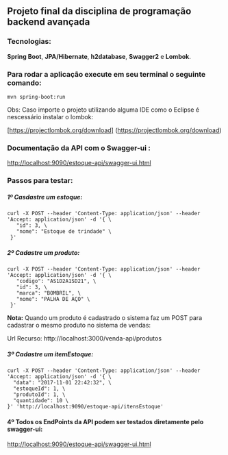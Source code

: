 ## Projeto final da disciplina de programação backend avançada

### Tecnologias:

**Spring Boot**, **JPA/Hibernate**, **h2database**, **Swagger2** e **Lombok**.

### Para rodar a aplicação execute em seu terminal o seguinte comando:

`mvn spring-boot:run`

Obs: Caso importe o projeto utilizando alguma IDE como o Eclipse é nescessário instalar o lombok:

[https://projectlombok.org/download] (https://projectlombok.org/download)

### Documentação da API com o Swagger-ui :

[http://localhost:9090/estoque-api/swagger-ui.html](http://localhost:9090/estoque-api/swagger-ui.html)

### Passos para testar:

##### 1º Casdastre um estoque:

```
curl -X POST --header 'Content-Type: application/json' --header 'Accept: application/json' -d '{ \ 
   "id": 3, \ 
   "nome": "Estoque de trindade" \ 
 }'
```

##### 2º Cadastre um produto:

```
curl -X POST --header 'Content-Type: application/json' --header 'Accept: application/json' -d '{ \ 
   "codigo": "AS1D2A1SD21", \ 
   "id": 3, \ 
   "marca": "BOMBRIL", \ 
   "nome": "PALHA DE AÇO" \ 
 }'
 ```
 
 **Nota:** Quando um produto é cadastrado o sistema faz um POST para cadastrar o mesmo produto no sistema de vendas:
 
 Url Recurso: http://localhost:3000/venda-api/produtos
 
 
##### 3º Cadastre um itemEstoque:
 
 ```
 curl -X POST --header 'Content-Type: application/json' --header 'Accept: application/json' -d '{ \ 
   "data": "2017-11-01 22:42:32", \ 
   "estoqueId": 1, \ 
   "produtoId": 1, \ 
   "quantidade": 10 \ 
 }' 'http://localhost:9090/estoque-api/itensEstoque'
 ```
 #### 4º Todos os EndPoints da API podem ser testados diretamente pelo swagger-ui:
 
 [http://localhost:9090/estoque-api/swagger-ui.html](http://localhost:9090/estoque-api/swagger-ui.html)
